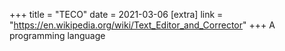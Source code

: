 +++
title = "TECO"
date = 2021-03-06
[extra]
link = "https://en.wikipedia.org/wiki/Text_Editor_and_Corrector"
+++
A programming language

